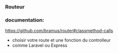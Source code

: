 ### Routeur
### documentation:
https://github.com/bramus/router#classmethod-calls
- choisir votre route et une fonction du controlleur
- comme Laravel ou Express


